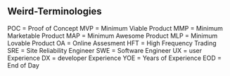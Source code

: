 ## Weird-Terminologies
POC = Proof of Concept
MVP = Minimum Viable Product
MMP = Minimum Marketable Product
MAP = Minimum Awesome Product 
MLP = Minimum Lovable Product 
OA = Online Assesment
HFT = High Frequency Trading
SRE = Site Reliability Engineer
SWE = Software Engineer
UX = user Experience
DX = developer Experience
YOE = Years of Experience
EOD = End of Day

